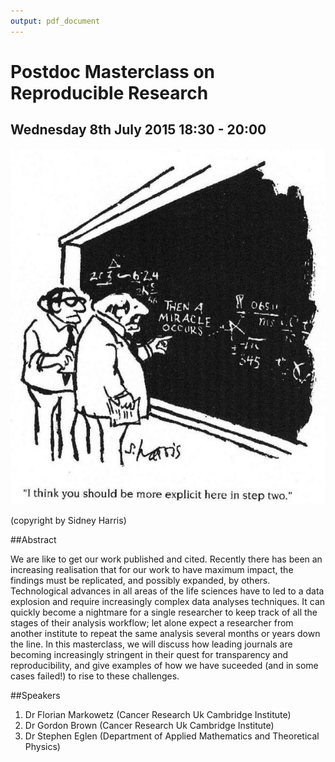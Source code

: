 ```yaml
---
output: pdf_document
---
```

# Postdoc Masterclass on Reproducible Research 
## Wednesday 8th July 2015 18:30 - 20:00

![I think you should be more explicit here in step two](SidneyHarris_MiracleWeb.jpg)


(copyright by Sidney Harris)

##Abstract

We are like to get our work published and cited. Recently there has been an increasing realisation that for our work to have maximum impact, the findings must be replicated, and possibly expanded, by others. Technological advances in all areas of the life sciences have to led to a data explosion and require increasingly complex data analyses techniques. It can quickly become a nightmare for a single researcher to keep track of all the stages of their analysis workflow; let alone expect a researcher from another institute to repeat the same analysis several months or years down the line. In this masterclass, we will discuss how leading journals are becoming increasingly stringent in their quest for transparency and reproducibility, and give examples of how we have suceeded (and in some cases failed!) to rise to these challenges.

##Speakers

1. Dr Florian Markowetz (Cancer Research Uk Cambridge Institute)
2. Dr Gordon Brown (Cancer Research Uk Cambridge Institute)
3. Dr Stephen Eglen (Department of Applied Mathematics and Theoretical Physics)


